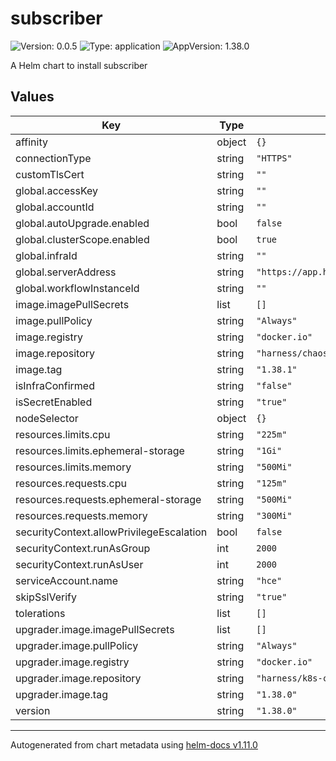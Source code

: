 # subscriber

![Version: 0.0.5](https://img.shields.io/badge/Version-0.0.5-informational?style=flat-square) ![Type: application](https://img.shields.io/badge/Type-application-informational?style=flat-square) ![AppVersion: 1.38.0](https://img.shields.io/badge/AppVersion-1.38.0-informational?style=flat-square)

A Helm chart to install subscriber

## Values

| Key | Type | Default | Description |
|-----|------|---------|-------------|
| affinity | object | `{}` |  |
| connectionType | string | `"HTTPS"` |  |
| customTlsCert | string | `""` |  |
| global.accessKey | string | `""` |  |
| global.accountId | string | `""` |  |
| global.autoUpgrade.enabled | bool | `false` |  |
| global.clusterScope.enabled | bool | `true` |  |
| global.infraId | string | `""` |  |
| global.serverAddress | string | `"https://app.harness.io/gratis/chaos/kserver/api"` |  |
| global.workflowInstanceId | string | `""` |  |
| image.imagePullSecrets | list | `[]` |  |
| image.pullPolicy | string | `"Always"` |  |
| image.registry | string | `"docker.io"` |  |
| image.repository | string | `"harness/chaos-subscriber"` |  |
| image.tag | string | `"1.38.1"` |  |
| isInfraConfirmed | string | `"false"` |  |
| isSecretEnabled | string | `"true"` |  |
| nodeSelector | object | `{}` |  |
| resources.limits.cpu | string | `"225m"` |  |
| resources.limits.ephemeral-storage | string | `"1Gi"` |  |
| resources.limits.memory | string | `"500Mi"` |  |
| resources.requests.cpu | string | `"125m"` |  |
| resources.requests.ephemeral-storage | string | `"500Mi"` |  |
| resources.requests.memory | string | `"300Mi"` |  |
| securityContext.allowPrivilegeEscalation | bool | `false` |  |
| securityContext.runAsGroup | int | `2000` |  |
| securityContext.runAsUser | int | `2000` |  |
| serviceAccount.name | string | `"hce"` |  |
| skipSslVerify | string | `"true"` |  |
| tolerations | list | `[]` |  |
| upgrader.image.imagePullSecrets | list | `[]` |  |
| upgrader.image.pullPolicy | string | `"Always"` |  |
| upgrader.image.registry | string | `"docker.io"` |  |
| upgrader.image.repository | string | `"harness/k8s-chaos-infrastructure-upgrader"` |  |
| upgrader.image.tag | string | `"1.38.0"` |  |
| version | string | `"1.38.0"` |  |

----------------------------------------------
Autogenerated from chart metadata using [helm-docs v1.11.0](https://github.com/norwoodj/helm-docs/releases/v1.11.0)
